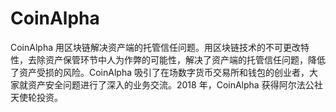 # CoinAlpha


CoinAlpha 用区块链解决资产端的托管信任问题。用区块链技术的不可更改特性，去除资产保管环节中人为作弊的可能性，解决了资产端的托管信任问题，降低了资产受损的风险。CoinAlpha 吸引了在场数字货币交易所和钱包的创业者，大家就资产安全问题进行了深入的业务交流。2018 年，CoinAlpha 获得阿尔法公社天使轮投资。
